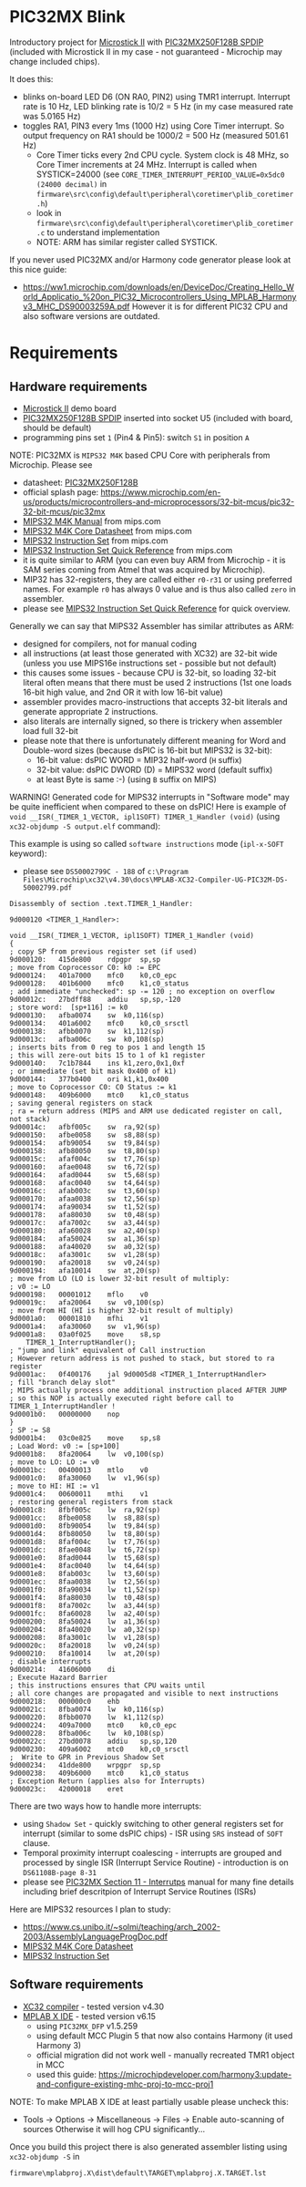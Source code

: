 # PIC32MX Blink

Introductory project for [Microstick II][PIC Microstick II] 
with [PIC32MX250F128B SPDIP][PIC32MX250F128B] (included with Microstick II in my
case - not guaranteed - Microchip may change included chips).

It does this:
- blinks on-board LED D6 (ON RA0, PIN2) using TMR1 interrupt. Interrupt rate is 10 Hz,
  LED blinking rate is 10/2 = 5 Hz (in my case measured rate was 5.0165 Hz)
- toggles RA1, PIN3 every 1ms (1000 Hz) using Core Timer interrupt. So output frequency
  on RA1 should be 1000/2 = 500 Hz (measured 501.61 Hz)
  - Core Timer ticks every 2nd CPU cycle. System clock is 48 MHz, so Core Timer increments at
    24 MHz. Interrupt is called when SYSTICK=24000 (see
    `CORE_TIMER_INTERRUPT_PERIOD_VALUE=0x5dc0 (24000 decimal)`
    in `firmware\src\config\default\peripheral\coretimer\plib_coretimer.h`)
  - look in `firmware\src\config\default\peripheral\coretimer\plib_coretimer.c` to 
    understand implementation
  - NOTE: ARM has similar register called SYSTICK.

If you never used PIC32MX and/or Harmony code generator
please look at this nice guide:
- https://ww1.microchip.com/downloads/en/DeviceDoc/Creating_Hello_World_Applicatio_%20on_PIC32_Microcontrollers_Using_MPLAB_Harmonyv3_MHC_DS90003259A.pdf
However it is for different PIC32 CPU and also software versions are outdated.

# Requirements

## Hardware requirements

* [Microstick II][PIC Microstick II]  demo board
* [PIC32MX250F128B SPDIP][PIC32MX250F128B] inserted into socket U5
  (included with board, should be default)
* programming pins set `1` (Pin4 & Pin5): switch `S1` in position `A`

NOTE: PIC32MX is `MIPS32 M4K` based CPU Core with peripherals from Microchip. Please see
- datasheet: [PIC32MX250F128B][PIC32MX250F128B]
- official splash page: https://www.microchip.com/en-us/products/microcontrollers-and-microprocessors/32-bit-mcus/pic32-32-bit-mcus/pic32mx
- [MIPS32 M4K Manual][MIPS32 M4K Manual] from mips.com
- [MIPS32 M4K Core Datasheet][MIPS32 M4K DTS] from mips.com
- [MIPS32 Instruction Set][MIPS32 BIS] from mips.com
- [MIPS32 Instruction Set Quick Reference][MIPS32 QRC] from mips.com
- it is quite similar to ARM (you can even buy ARM from Microchip - it is SAM series coming from Atmel
  that was acquired by Microchip).
- MIP32 has 32-registers, they are called either `r0-r31` or using preferred names.
  For example `r0` has always 0 value and is thus also called `zero` in assembler.
- please see [MIPS32 Instruction Set Quick Reference][MIPS32 QRC]  for quick overview.

Generally we can say that MIPS32 Assembler has similar attributes as ARM:
- designed for compilers, not for manual coding
- all instructions (at least those generated with XC32) are 32-bit wide (unless you use
  MIPS16e instructions set - possible but not default)
- this causes some issues - because CPU is 32-bit, so loading 32-bit literal
  often means that there must be used 2 instructions (1st one loads 16-bit high value, and
  2nd OR it with low 16-bit value)
- assembler provides macro-instructions that accepts 32-bit literals and generate appropriate
  2 instructions.
- also literals are internally signed, so there is trickery when assembler load full 32-bit 
- please note that there is unfortunately different meaning for Word and Double-word sizes (because
  dsPIC is 16-bit but MIPS32 is 32-bit):
  - 16-bit value: dsPIC WORD = MIP32 half-word (`H` suffix)
  - 32-bit value: dsPIC DWORD (D) = MIPS32 word (default suffix)
  - at least Byte is same :-) (using `B` suffix on MIPS)

WARNING! Generated code for MIPS32 interrupts in "Software mode" may be quite inefficient when
compared to these on dsPIC! Here is example of `void __ISR(_TIMER_1_VECTOR, ipl1SOFT) TIMER_1_Handler (void)`
(using `xc32-objdump -S output.elf` command):

This example is using so called `software instructions` mode (`ipl-x-SOFT` keyword):
- please see `DS50002799C - 188` of `c:\Program Files\Microchip\xc32\v4.30\docs\MPLAB-XC32-Compiler-UG-PIC32M-DS-50002799.pdf`

```
Disassembly of section .text.TIMER_1_Handler:

9d000120 <TIMER_1_Handler>:

void __ISR(_TIMER_1_VECTOR, ipl1SOFT) TIMER_1_Handler (void)
{
; copy SP from previous register set (if used)
9d000120:	415de800 	rdpgpr	sp,sp
; move from Coprocessor C0: k0 := EPC
9d000124:	401a7000 	mfc0	k0,c0_epc
9d000128:	401b6000 	mfc0	k1,c0_status
; add immediate "unchecked": sp -= 120 ; no exception on overflow
9d00012c:	27bdff88 	addiu	sp,sp,-120
; store word:  [sp+116] := k0
9d000130:	afba0074 	sw	k0,116(sp)
9d000134:	401a6002 	mfc0	k0,c0_srsctl
9d000138:	afbb0070 	sw	k1,112(sp)
9d00013c:	afba006c 	sw	k0,108(sp)
; inserts bits from 0 reg to pos 1 and length 15
; this will zere-out bits 15 to 1 of k1 register
9d000140:	7c1b7844 	ins	k1,zero,0x1,0xf
; or immediate (set bit mask 0x400 of k1)
9d000144:	377b0400 	ori	k1,k1,0x400
; move to Coprocessor C0: C0 Status := k1
9d000148:	409b6000 	mtc0	k1,c0_status
; saving general registers on stack
; ra = return address (MIPS and ARM use dedicated register on call, not stack)
9d00014c:	afbf005c 	sw	ra,92(sp)
9d000150:	afbe0058 	sw	s8,88(sp)
9d000154:	afb90054 	sw	t9,84(sp)
9d000158:	afb80050 	sw	t8,80(sp)
9d00015c:	afaf004c 	sw	t7,76(sp)
9d000160:	afae0048 	sw	t6,72(sp)
9d000164:	afad0044 	sw	t5,68(sp)
9d000168:	afac0040 	sw	t4,64(sp)
9d00016c:	afab003c 	sw	t3,60(sp)
9d000170:	afaa0038 	sw	t2,56(sp)
9d000174:	afa90034 	sw	t1,52(sp)
9d000178:	afa80030 	sw	t0,48(sp)
9d00017c:	afa7002c 	sw	a3,44(sp)
9d000180:	afa60028 	sw	a2,40(sp)
9d000184:	afa50024 	sw	a1,36(sp)
9d000188:	afa40020 	sw	a0,32(sp)
9d00018c:	afa3001c 	sw	v1,28(sp)
9d000190:	afa20018 	sw	v0,24(sp)
9d000194:	afa10014 	sw	at,20(sp)
; move from LO (LO is lower 32-bit result of multiply:
; v0 := LO
9d000198:	00001012 	mflo	v0
9d00019c:	afa20064 	sw	v0,100(sp)
; move from HI (HI is higher 32-bit result of multiply)
9d0001a0:	00001810 	mfhi	v1
9d0001a4:	afa30060 	sw	v1,96(sp)
9d0001a8:	03a0f025 	move	s8,sp
    TIMER_1_InterruptHandler();
; "jump and link" equivalent of Call instruction
; However return address is not pushed to stack, but stored to ra register
9d0001ac:	0f400176 	jal	9d0005d8 <TIMER_1_InterruptHandler>
; fill "branch delay slot"
; MIPS actually process one additional instruction placed AFTER JUMP
; so this NOP is actually executed right before call to TIMER_1_InterruptHandler !
9d0001b0:	00000000 	nop
}
; SP := S8
9d0001b4:	03c0e825 	move	sp,s8
; Load Word: v0 := [sp+100]
9d0001b8:	8fa20064 	lw	v0,100(sp)
; move to LO: LO := v0
9d0001bc:	00400013 	mtlo	v0
9d0001c0:	8fa30060 	lw	v1,96(sp)
; move to HI: HI := v1
9d0001c4:	00600011 	mthi	v1
; restoring general registers from stack
9d0001c8:	8fbf005c 	lw	ra,92(sp)
9d0001cc:	8fbe0058 	lw	s8,88(sp)
9d0001d0:	8fb90054 	lw	t9,84(sp)
9d0001d4:	8fb80050 	lw	t8,80(sp)
9d0001d8:	8faf004c 	lw	t7,76(sp)
9d0001dc:	8fae0048 	lw	t6,72(sp)
9d0001e0:	8fad0044 	lw	t5,68(sp)
9d0001e4:	8fac0040 	lw	t4,64(sp)
9d0001e8:	8fab003c 	lw	t3,60(sp)
9d0001ec:	8faa0038 	lw	t2,56(sp)
9d0001f0:	8fa90034 	lw	t1,52(sp)
9d0001f4:	8fa80030 	lw	t0,48(sp)
9d0001f8:	8fa7002c 	lw	a3,44(sp)
9d0001fc:	8fa60028 	lw	a2,40(sp)
9d000200:	8fa50024 	lw	a1,36(sp)
9d000204:	8fa40020 	lw	a0,32(sp)
9d000208:	8fa3001c 	lw	v1,28(sp)
9d00020c:	8fa20018 	lw	v0,24(sp)
9d000210:	8fa10014 	lw	at,20(sp)
; disable interrupts
9d000214:	41606000 	di
; Execute Hazard Barrier
; this instructions ensures that CPU waits until
; all core changes are propagated and visible to next instructions
9d000218:	000000c0 	ehb
9d00021c:	8fba0074 	lw	k0,116(sp)
9d000220:	8fbb0070 	lw	k1,112(sp)
9d000224:	409a7000 	mtc0	k0,c0_epc
9d000228:	8fba006c 	lw	k0,108(sp)
9d00022c:	27bd0078 	addiu	sp,sp,120
9d000230:	409a6002 	mtc0	k0,c0_srsctl
;  Write to GPR in Previous Shadow Set
9d000234:	41dde800 	wrpgpr	sp,sp
9d000238:	409b6000 	mtc0	k1,c0_status
; Exception Return (applies also for Interrupts)
9d00023c:	42000018 	eret
```

There are two ways how to handle more interrupts:
- using `Shadow Set` - quickly switching to other general registers
  set for interrupt (similar to some dsPIC chips) - ISR using `SRS` instead of `SOFT` clause.
- Temporal proximity interrupt coalescing - interrupts are grouped and processed by single
  ISR (Interrupt Service Routine) - introduction is on `DS61108B-page 8-31`
- please see [PIC32MX Section 11 - Interrutps][PIC32MX S11 INT] manual for many fine details
  including brief descritpion of Interrupt Service Routines (ISRs)

Here are MIPS32 resources I plan to study:
- https://www.cs.unibo.it/~solmi/teaching/arch_2002-2003/AssemblyLanguageProgDoc.pdf
- [MIPS32 M4K Core Datasheet][MIPS32 M4K DTS]
- [MIPS32 Instruction Set][MIPS32 BIS]

## Software requirements

* [XC32 compiler][XC compilers] - tested version v4.30
* [MPLAB X IDE][MPLAB X IDE] - tested version v6.15
  - using `PIC32MX_DFP` v1.5.259
  - using default MCC Plugin 5 that now also contains Harmony
    (it used Harmony 3)
  - official migration did not work well - manually recreated TMR1 object in MCC
  - used this guide: https://microchipdeveloper.com/harmony3:update-and-configure-existing-mhc-proj-to-mcc-proj1

NOTE: To make MPLAB X IDE at least partially usable please uncheck this:
- Tools -> Options -> Miscellaneous -> Files -> Enable auto-scanning of sources
Otherwise it will hog CPU significantly...

Once you build this project there is also generated assembler listing
using `xc32-objdump -S` in
```
firmware\mplabproj.X\dist\default\TARGET\mplabproj.X.TARGET.lst
```
[PIC32MX S11 INT]: http://ww1.microchip.com/downloads/en/DeviceDoc/61108B.pdf
[MIPS32 M4K Manual]: https://s3-eu-west-1.amazonaws.com/downloads-mips/documents/MD00249-2B-M4K-SUM-02.03.pdf
[MIPS32 M4K DTS]: https://s3-eu-west-1.amazonaws.com/downloads-mips/documents/MD00247-2B-M4K-DTS-02.01.pdf
[MIPS32 BIS]: https://s3-eu-west-1.amazonaws.com/downloads-mips/documents/MD00086-2B-MIPS32BIS-AFP-05.04.pdf
[MIPS32 QRC]: https://s3-eu-west-1.amazonaws.com/downloads-mips/documents/MD00565-2B-MIPS32-QRC-01.01.pdf 
[Harmony]: https://www.microchip.com/mplab/mplab-harmony
[XC compilers]: https://www.microchip.com/mplab/compilers
[MPLAB X IDE]: https://www.microchip.com/mplab/mplab-x-ide
[PIC32MX250F128B]: https://www.microchip.com/wwwproducts/en/PIC32MX250F128B
[PIC Microstick II]: https://www.microchip.com/DevelopmentTools/ProductDetails/dm330013-2
